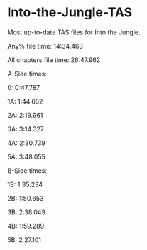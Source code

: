 # Into-the-Jungle-TAS
Most up-to-date TAS files for Into the Jungle.

Any% file time:    14:34.463

All chapters file time: 26:47.962

A-Side times:

0:  0:47.787

1A: 1:44.652

2A: 2:19.961

3A: 3:14.327

4A: 2:30.739

5A: 3:48.055


B-Side times:

1B:  1:35.234

2B:  1:50.653

3B:  2:38.049

4B:  1:59.289

5B:  2:27.101
